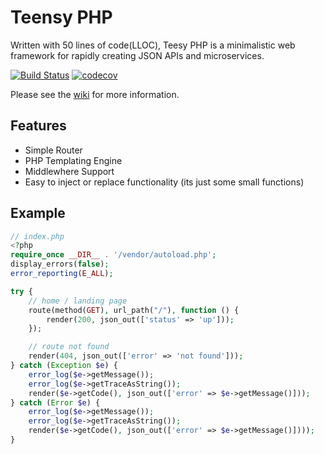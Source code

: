 # Teensy PHP

Written with 50 lines of code(LLOC), Teesy PHP is a minimalistic web framework for rapidly creating JSON APIs and microservices.

[![Build Status](https://travis-ci.org/daniel-samson/teensyphp.svg?branch=master)](https://travis-ci.org/daniel-samson/teensyphp)
[![codecov](https://codecov.io/gh/daniel-samson/teensyphp/branch/master/graph/badge.svg)](https://codecov.io/gh/daniel-samson/teensyphp)

Please see the [wiki](https://github.com/daniel-samson/teensyphp/wiki) for more information.


## Features
- Simple Router
- PHP Templating Engine
- Middlewhere Support
- Easy to inject or replace functionality (its just some small functions)


## Example
```php
// index.php
<?php
require_once __DIR__ . '/vendor/autoload.php';
display_errors(false);
error_reporting(E_ALL);

try {
    // home / landing page
    route(method(GET), url_path("/"), function () {
        render(200, json_out(['status' => 'up']));
    });

    // route not found
    render(404, json_out(['error' => 'not found']));
} catch (Exception $e) {
    error_log($e->getMessage());
    error_log($e->getTraceAsString());
    render($e->getCode(), json_out(['error' => $e->getMessage()]));
} catch (Error $e) {
    error_log($e->getMessage());
    error_log($e->getTraceAsString());
    render($e->getCode(), json_out(['error' => $e->getMessage()])));
}
 
```
